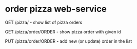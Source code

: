 order pizza web-service
===========
GET /pizza/ - show list of pizza orders

GET /pizza/order/ORDER - show pizza order with given id

PUT /pizza/order/ORDER - add new (or update) order in the list
